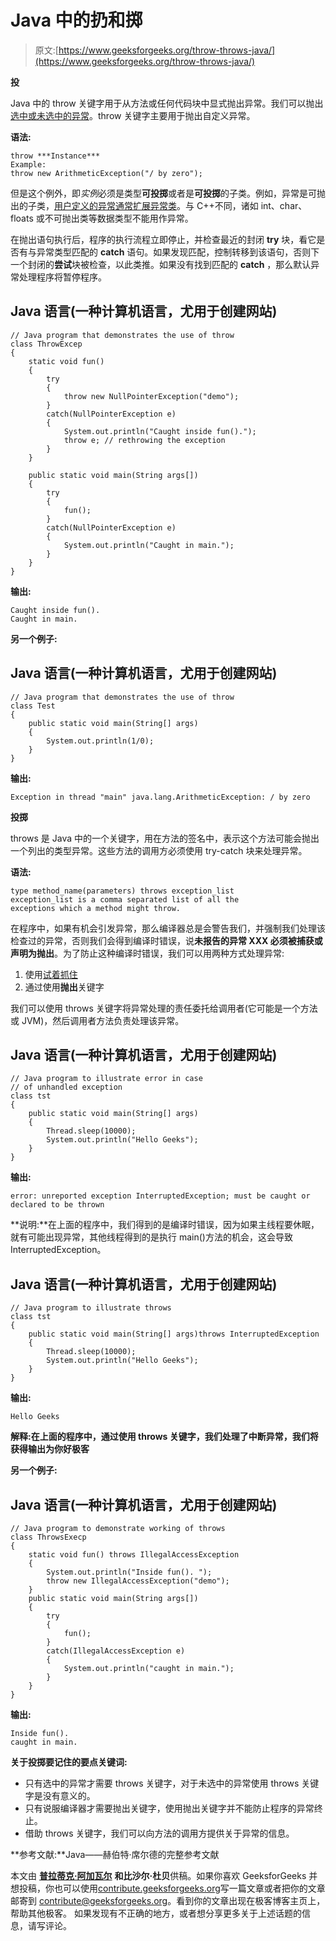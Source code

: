# Java 中的扔和掷

> 原文:[https://www.geeksforgeeks.org/throw-throws-java/](https://www.geeksforgeeks.org/throw-throws-java/)

**投**

Java 中的 throw 关键字用于从方法或任何代码块中显式抛出异常。我们可以抛出[选中或未选中的异常](https://www.geeksforgeeks.org/checked-vs-unchecked-exceptions-in-java/)。throw 关键字主要用于抛出自定义异常。

**语法:**

```
throw ***Instance***
Example:
throw new ArithmeticException("/ by zero");
```

但是这个例外，即*实例*必须是类型**可投掷**或者是**可投掷**的子类。例如，异常是可抛出的子类，[用户定义的异常通常扩展异常类](https://www.geeksforgeeks.org/g-fact-32-user-defined-custom-exception-in-java/)。与 C++不同，诸如 int、char、floats 或不可抛出类等数据类型不能用作异常。

在抛出语句执行后，程序的执行流程立即停止，并检查最近的封闭 **try** 块，看它是否有与异常类型匹配的 **catch** 语句。如果发现匹配，控制转移到该语句，否则下一个封闭的**尝试**块被检查，以此类推。如果没有找到匹配的 **catch** ，那么默认异常处理程序将暂停程序。

## Java 语言(一种计算机语言，尤用于创建网站)

```
// Java program that demonstrates the use of throw
class ThrowExcep
{
    static void fun()
    {
        try
        {
            throw new NullPointerException("demo");
        }
        catch(NullPointerException e)
        {
            System.out.println("Caught inside fun().");
            throw e; // rethrowing the exception
        }
    }

    public static void main(String args[])
    {
        try
        {
            fun();
        }
        catch(NullPointerException e)
        {
            System.out.println("Caught in main.");
        }
    }
}
```

**输出:**

```
Caught inside fun().
Caught in main.
```

**另一个例子:**

## Java 语言(一种计算机语言，尤用于创建网站)

```
// Java program that demonstrates the use of throw
class Test
{
    public static void main(String[] args)
    {
        System.out.println(1/0);
    }
}
```

**输出:**

```
Exception in thread "main" java.lang.ArithmeticException: / by zero
```

**投掷**

throws 是 Java 中的一个关键字，用在方法的签名中，表示这个方法可能会抛出一个列出的类型异常。这些方法的调用方必须使用 try-catch 块来处理异常。

**语法:**

```
type method_name(parameters) throws exception_list
exception_list is a comma separated list of all the 
exceptions which a method might throw.
```

在程序中，如果有机会引发异常，那么编译器总是会警告我们，并强制我们处理该检查过的异常，否则我们会得到编译时错误，说**未报告的异常 XXX 必须被捕获或声明为抛出**。为了防止这种编译时错误，我们可以用两种方式处理异常:

1.  使用[试着抓住](https://www.geeksforgeeks.org/flow-control-in-try-catch-finally-in-java/)
2.  通过使用**抛出**关键字

我们可以使用 throws 关键字将异常处理的责任委托给调用者(它可能是一个方法或 JVM)，然后调用者方法负责处理该异常。

## Java 语言(一种计算机语言，尤用于创建网站)

```
// Java program to illustrate error in case
// of unhandled exception
class tst
{
    public static void main(String[] args)
    {
        Thread.sleep(10000);
        System.out.println("Hello Geeks");
    }
}
```

**输出:**

```
error: unreported exception InterruptedException; must be caught or declared to be thrown
```

**说明:**在上面的程序中，我们得到的是编译时错误，因为如果主线程要休眠，就有可能出现异常，其他线程得到的是执行 main()方法的机会，这会导致 InterruptedException。

## Java 语言(一种计算机语言，尤用于创建网站)

```
// Java program to illustrate throws
class tst
{
    public static void main(String[] args)throws InterruptedException
    {
        Thread.sleep(10000);
        System.out.println("Hello Geeks");
    }
}
```

**输出:**

```
Hello Geeks
```

**解释:**在上面的程序中，通过使用 throws 关键字，我们处理了中断异常，我们将获得输出为**你好极客**

**另一个例子:**

## Java 语言(一种计算机语言，尤用于创建网站)

```
// Java program to demonstrate working of throws
class ThrowsExecp
{
    static void fun() throws IllegalAccessException
    {
        System.out.println("Inside fun(). ");
        throw new IllegalAccessException("demo");
    }
    public static void main(String args[])
    {
        try
        {
            fun();
        }
        catch(IllegalAccessException e)
        {
            System.out.println("caught in main.");
        }
    }
}
```

**输出:**

```
Inside fun().
caught in main.
```

**关于投掷要记住的要点关键词:**

*   只有选中的异常才需要 throws 关键字，对于未选中的异常使用 throws 关键字是没有意义的。
*   只有说服编译器才需要抛出关键字，使用抛出关键字并不能防止程序的异常终止。
*   借助 throws 关键字，我们可以向方法的调用方提供关于异常的信息。

**参考文献:**Java——赫伯特·席尔德的完整参考文献

本文由 [**普拉蒂克·阿加瓦尔**](https://www.facebook.com/Pratik.Agarwal01) **和比沙尔·杜贝**供稿。如果你喜欢 GeeksforGeeks 并想投稿，你也可以使用[contribute.geeksforgeeks.org](http://www.contribute.geeksforgeeks.org)写一篇文章或者把你的文章邮寄到 contribute@geeksforgeeks.org。看到你的文章出现在极客博客主页上，帮助其他极客。
如果发现有不正确的地方，或者想分享更多关于上述话题的信息，请写评论。